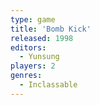 ```yaml
---
type: game
title: 'Bomb Kick'
released: 1998
editors: 
  - Yunsung
players: 2
genres:
  - Inclassable
---
```

